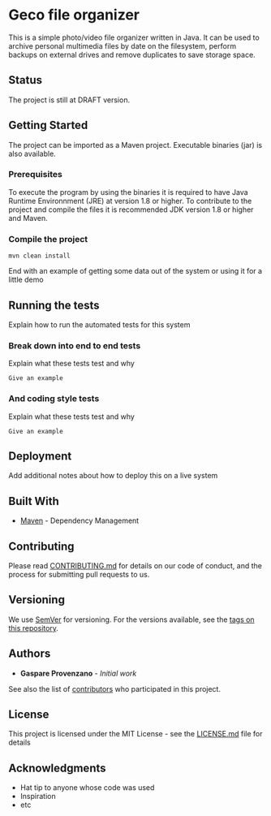 # Geco file organizer

This is a simple photo/video file organizer written in Java. It can be used to archive personal multimedia files by date on the filesystem, perform backups on external drives and remove duplicates to save storage space.

## Status
The project is still at DRAFT version. 

## Getting Started

The project can be imported as a Maven project. Executable binaries (jar) is also available.  

### Prerequisites

To execute the program by using the binaries it is required to have Java Runtime Environnment (JRE) at version 1.8 or higher.
To contribute to the project and compile the files it is recommended JDK version 1.8 or higher and Maven.

### Compile the project

```
mvn clean install
```

End with an example of getting some data out of the system or using it for a little demo

## Running the tests

Explain how to run the automated tests for this system

### Break down into end to end tests

Explain what these tests test and why

```
Give an example
```

### And coding style tests

Explain what these tests test and why

```
Give an example
```

## Deployment

Add additional notes about how to deploy this on a live system

## Built With

* [Maven](https://maven.apache.org/) - Dependency Management

## Contributing

Please read [CONTRIBUTING.md](https://gist.github.com/PurpleBooth/b24679402957c63ec426) for details on our code of conduct, and the process for submitting pull requests to us.

## Versioning

We use [SemVer](http://semver.org/) for versioning. For the versions available, see the [tags on this repository](https://github.com/your/project/tags). 

## Authors

* **Gaspare Provenzano** - *Initial work* 

See also the list of [contributors](https://github.com/your/project/contributors) who participated in this project.

## License

This project is licensed under the MIT License - see the [LICENSE.md](LICENSE.md) file for details

## Acknowledgments

* Hat tip to anyone whose code was used
* Inspiration
* etc
